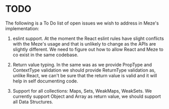 # TODO

The following is a To Do list of open issues we wish to address in Meze's implementation:

1. eslint support. At the moment the React eslint rules have slight conflicts with the Meze's usage and that is unlikely to change as the APIs are slightly different. We need to figure out how to allow React and Meze to co exist in the same codebase.

2. Return value typing. In the same was as we provide PropType and ContextType validation we should provide ReturnType validation as, unlike React, we can't be sure that the return value is valid and it will help in self documenting code.

3. Support for all collections: Maps, Sets, WeakMaps, WeakSets. We currently support Object and Array as return value, we should support all Data Structures.
